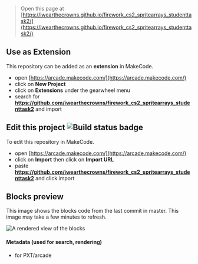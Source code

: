  


> Open this page at [https://iwearthecrowns.github.io/firework_cs2_spritearrays_studenttask2/](https://iwearthecrowns.github.io/firework_cs2_spritearrays_studenttask2/)

## Use as Extension

This repository can be added as an **extension** in MakeCode.

* open [https://arcade.makecode.com/](https://arcade.makecode.com/)
* click on **New Project**
* click on **Extensions** under the gearwheel menu
* search for **https://github.com/iwearthecrowns/firework_cs2_spritearrays_studenttask2** and import

## Edit this project ![Build status badge](https://github.com/iwearthecrowns/firework_cs2_spritearrays_studenttask2/workflows/MakeCode/badge.svg)

To edit this repository in MakeCode.

* open [https://arcade.makecode.com/](https://arcade.makecode.com/)
* click on **Import** then click on **Import URL**
* paste **https://github.com/iwearthecrowns/firework_cs2_spritearrays_studenttask2** and click import

## Blocks preview

This image shows the blocks code from the last commit in master.
This image may take a few minutes to refresh.

![A rendered view of the blocks](https://github.com/iwearthecrowns/firework_cs2_spritearrays_studenttask2/raw/master/.github/makecode/blocks.png)

#### Metadata (used for search, rendering)

* for PXT/arcade
<script src="https://makecode.com/gh-pages-embed.js"></script><script>makeCodeRender("{{ site.makecode.home_url }}", "{{ site.github.owner_name }}/{{ site.github.repository_name }}");</script>
